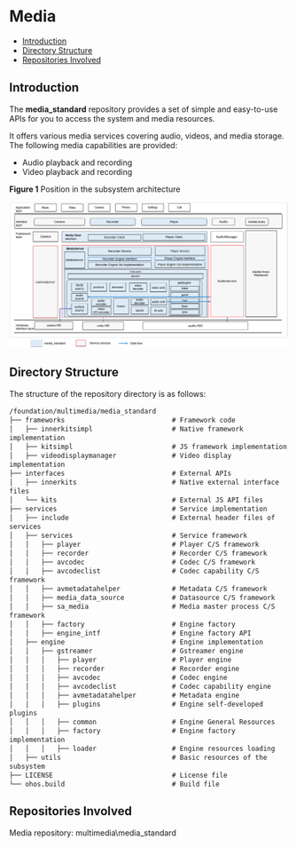 # Media<a name="EN-US_TOPIC_0000001147574647"></a>

-   [Introduction](#section1158716411637)
-   [Directory Structure](#section161941989596)
-   [Repositories Involved](#section1533973044317)

## Introduction<a name="section1158716411637"></a>

The  **media\_standard**  repository provides a set of simple and easy-to-use APIs for you to access the system and media resources.

It offers various media services covering audio, videos, and media storage. The following media capabilities are provided:

-   Audio playback and recording
-   Video playback and recording

**Figure  1**  Position in the subsystem architecture<a name="fig99659301300"></a>  


![](figures/en-us_image_0000001105973932.png)

## Directory Structure<a name="section161941989596"></a>

The structure of the repository directory is as follows:
```
/foundation/multimedia/media_standard
├── frameworks                           # Framework code
│   ├── innerkitsimpl                    # Native framework implementation
│   ├── kitsimpl                         # JS framework implementation
│   ├── videodisplaymanager              # Video display implementation
├── interfaces                           # External APIs
│   ├── innerkits                        # Native external interface files
│   └── kits                             # External JS API files
├── services                             # Service implementation
│   ├── include                          # External header files of services
│   ├── services                         # Service framework
│   │   ├── player                       # Player C/S framework
│   │   ├── recorder                     # Recorder C/S framework
│   │   ├── avcodec                      # Codec C/S framework
│   │   ├── avcodeclist                  # Codec capability C/S framework
│   │   ├── avmetadatahelper             # Metadata C/S framework
│   │   ├── media_data_source            # Datasource C/S framework
│   │   ├── sa_media                     # Media master process C/S framework
│   │   ├── factory                      # Engine factory
│   │   ├── engine_intf                  # Engine factory API
│   ├── engine                           # Engine implementation
│   │   ├── gstreamer                    # Gstreamer engine
│   │   │   ├── player                   # Player engine
│   │   │   ├── recorder                 # Recorder engine
│   │   │   ├── avcodec                  # Codec engine
│   │   │   ├── avcodeclist              # Codec capability engine
│   │   │   ├── avmetadatahelper         # Metadata engine
│   │   │   ├── plugins                  # Engine self-developed plugins
│   │   │   ├── common                   # Engine General Resources
│   │   │   ├── factory                  # Engine factory implementation
│   │   │   ├── loader                   # Engine resources loading
│   ├── utils                            # Basic resources of the subsystem
├── LICENSE                              # License file
└── ohos.build                           # Build file
```

## Repositories Involved<a name="section1533973044317"></a>

Media repository: multimedia\media_standard